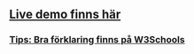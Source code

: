 ## [Live demo finns här](https://mahmudalhakim.github.io/JavaScript-2/Lektion-07/inkopslista/inkopslista.html)

### [Tips: Bra förklaring finns på W3Schools](https://www.w3schools.com/angular/angular_application.asp)